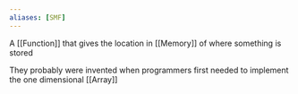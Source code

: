 ```yaml
---
aliases: [SMF]
---
```


A [[Function]] that gives the location in [[Memory]] of where something is stored

They probably were invented when programmers first needed to implement the one dimensional [[Array]]

